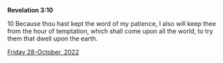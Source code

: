 **Revelation 3:10**

10 Because thou hast kept the word of my patience, I also will keep thee from the hour of temptation, which shall come upon all the world, to try them that dwell upon the earth.

[Friday 28-October, 2022](https://t.me/s/daily_scripture)
